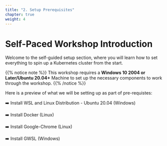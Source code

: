 ```yaml
---
title: "2. Setup Prerequisites"
chapter: true
weight: 4
---
```


# Self-Paced Workshop Introduction

Welcome to the self-guided setup section, where you will learn how to set everything to spin up a Kubernetes cluster from the start. ​

{{% notice note %}}
This workshop requires a **Windows 10 2004 or Later/Ubuntu 20.04+** Machine to set up the necessary components to work through the workshop.
{{% /notice %}}


Here is a preview of what we will be setting up as part of pre-requistes:

:arrow_right: Install WSL and Linux Distribution - Ubuntu 20.04 (Windows)

:arrow_right: Install Docker (Linux)

:arrow_right: Install Google-Chrome (Linux)

:arrow_right: Install GWSL (Windows)
